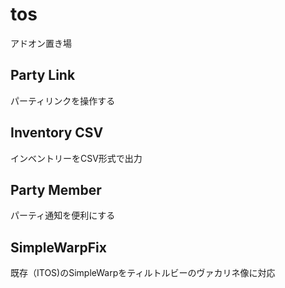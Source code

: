 ﻿# tos
アドオン置き場

## Party Link
パーティリンクを操作する

## Inventory CSV
インベントリーをCSV形式で出力

## Party Member
パーティ通知を便利にする

## SimpleWarpFix
既存（ITOS)のSimpleWarpをティルトルビーのヴァカリネ像に対応

